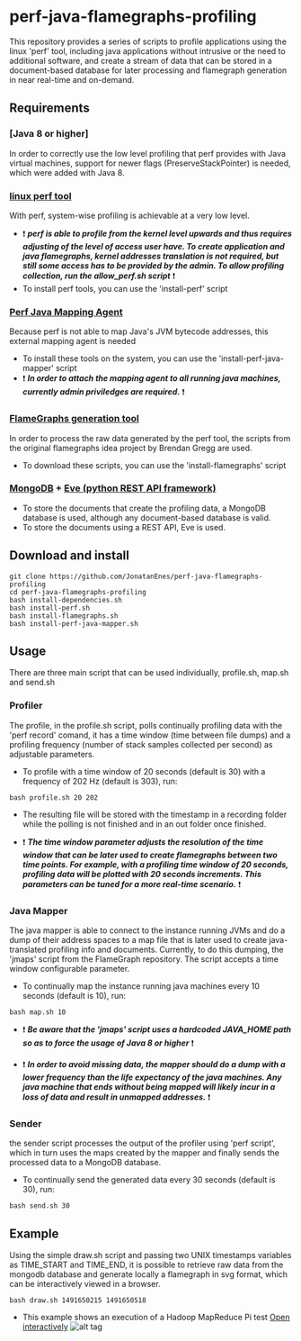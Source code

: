 # perf-java-flamegraphs-profiling
This repository provides a series of scripts to profile applications using the linux 'perf' tool, including java applications without intrusive or the need to additional software, and create a stream of data that can be stored in a document-based database for later processing and flamegraph generation in near real-time and on-demand.

## Requirements

### [Java 8 or higher]
In order to correctly use the low level profiling that perf provides with Java virtual machines, support for newer flags (PreserveStackPointer) is needed, which were added with Java 8.

### [linux perf tool](https://perf.wiki.kernel.org/index.php/Main_Page)
With perf, system-wise profiling is achievable at a very low level.

* :exclamation: _**perf is able to profile from the kernel level upwards and thus requires adjusting of the level of access user have. To create application and java flamegraphs, kernel addresses translation is not required, but still some access has to be provided by the admin. To allow profiling collection, run the allow_perf.sh script**_ :exclamation:
* To install perf tools, you can use the 'install-perf' script

### [Perf Java Mapping Agent](https://github.com/jvm-profiling-tools/perf-map-agent)
Because perf is not able to map Java's JVM bytecode addresses, this external mapping agent is needed
* To install these tools on the system, you can use the 'install-perf-java-mapper' script
* :exclamation: _**In order to attach the mapping agent to all running java machines, currently admin priviledges are required.**_ :exclamation:

### [FlameGraphs generation tool](https://github.com/brendangregg/FlameGraph)
In order to process the raw data generated by the perf tool, the scripts from the original flamegraphs idea project by Brendan Gregg are used.
* To download these scripts, you can use the 'install-flamegraphs' script

### [MongoDB](https://www.mongodb.com/) + [Eve (python REST API framework)](http://python-eve.org/)
* To store the documents that create the profiling data, a MongoDB database is used, although any document-based database is valid.
* To store the documents using a REST API, Eve is used.


## Download and install
```
git clone https://github.com/JonatanEnes/perf-java-flamegraphs-profiling
cd perf-java-flamegraphs-profiling
bash install-dependencies.sh
bash install-perf.sh
bash install-flamegraphs.sh
bash install-perf-java-mapper.sh
```

## Usage

There are three main script that can be used individually, profile.sh, map.sh and send.sh

### Profiler
The profile, in the profile.sh script, polls continually profiling data with the 'perf record' comand, it has a time window (time between file dumps) and a profiling frequency (number of stack samples collected per second) as adjustable parameters.

* To profile with a time window of 20 seconds (default is 30) with a frequency of 202 Hz (default is 303), run:
```
bash profile.sh 20 202
```
* The resulting file will be stored with the timestamp in a recording folder while the polling is not finished and in an out folder once finished.

* :exclamation: _**The time window parameter adjusts the resolution of the time window that can be later used to create flamegraphs between two time points. For example, with a profiling time window of 20 seconds, profiling data will be plotted with 20 seconds increments. This parameters can be tuned for a more real-time scenario.**_ :exclamation:

### Java Mapper
The java mapper is able to connect to the instance running JVMs and do a dump of their address spaces to a map file that is later used to create java-translated profiling info and documents. Currently, to do this dumping, the 'jmaps' script from the FlameGraph repository. The script accepts a time window configurable parameter.

* To continually map the instance running java machines every 10 seconds (default is 10), run:
```
bash map.sh 10
```

* :exclamation: _**Be aware that the 'jmaps' script uses a hardcoded JAVA_HOME path so as to force the usage of Java 8 or higher**_ :exclamation:

* :exclamation: _**In order to avoid missing data, the mapper should do a dump with a lower frequency than the life expectancy of the java machines. Any java machine that ends without being mapped will likely incur in a loss of data and result in unmapped addresses.**_ :exclamation:

### Sender
the sender script processes the output of the profiler using 'perf script', which in turn uses the maps created by the mapper and finally sends the processed data to a MongoDB database.

* To continually send the generated data every 30 seconds (default is 30), run:
```
bash send.sh 30
```

## Example

Using the simple draw.sh script and passing two UNIX timestamps variables as TIME_START and TIME_END, it is possible to retrieve raw data from the mongodb database and generate locally a flamegraph in svg format, which can be interactively viewed in a browser.
```
bash draw.sh 1491650215 1491650518
```

* This example shows an execution of a Hadoop MapReduce Pi test
[Open interactively](https://s3-eu-west-1.amazonaws.com/jonatan.enes.udc/bdwatchdog_website/flamegraph.svg)
![alt tag](https://s3-eu-west-1.amazonaws.com/jonatan.enes.udc/bdwatchdog_website/flamegraph.svg)

